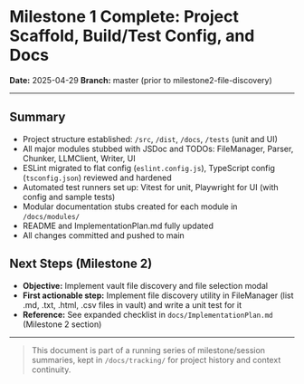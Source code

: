 # Milestone 1 Complete: Project Scaffold, Build/Test Config, and Docs

**Date:** 2025-04-29
**Branch:** master (prior to milestone2-file-discovery)

---

## Summary

- Project structure established: `/src`, `/dist`, `/docs`, `/tests` (unit and UI)
- All major modules stubbed with JSDoc and TODOs: FileManager, Parser, Chunker, LLMClient, Writer, UI
- ESLint migrated to flat config (`eslint.config.js`), TypeScript config (`tsconfig.json`) reviewed and hardened
- Automated test runners set up: Vitest for unit, Playwright for UI (with config and sample tests)
- Modular documentation stubs created for each module in `/docs/modules/`
- README and ImplementationPlan.md fully updated
- All changes committed and pushed to main

## Next Steps (Milestone 2)

- **Objective:** Implement vault file discovery and file selection modal
- **First actionable step:** Implement file discovery utility in FileManager (list .md, .txt, .html, .csv files in vault) and write a unit test for it
- **Reference:** See expanded checklist in `docs/ImplementationPlan.md` (Milestone 2 section)

---

> This document is part of a running series of milestone/session summaries, kept in `/docs/tracking/` for project history and context continuity.
